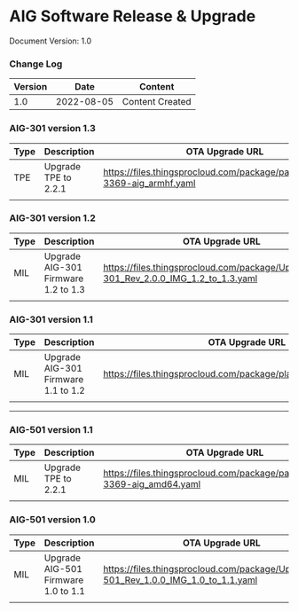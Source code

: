 # AIG Software Release & Upgrade

Document Version: 1.0

### Change Log

| Version | Date       | Content         |
| ------- | ---------- | --------------- |
| 1.0     | 2022-08-05 | Content Created |



### AIG-301 version 1.3

| Type | Description          | OTA Upgrade URL                                              | Dependency   |
| ---- | -------------------- | ------------------------------------------------------------ | ------------ |
| TPE  | Upgrade TPE to 2.2.1 | https://files.thingsprocloud.com/package/package_2.2.1-3369-aig_armhf.yaml | Firmware 1.3 |
|      |                      |                                                              |              |

### AIG-301 version 1.2

| Type | Description                         | OTA Upgrade URL                                              | Dependency   |
| ---- | ----------------------------------- | ------------------------------------------------------------ | ------------ |
| MIL  | Upgrade AIG-301 Firmware 1.2 to 1.3 | https://files.thingsprocloud.com/package/Upgrade_AIG-301_Rev_2.0.0_IMG_1.2_to_1.3.yaml | Firmware 1.2 |
|      |                                     |                                                              |              |

### AIG-301 version 1.1

| Type | Description                         | OTA Upgrade URL                                              | Dependency   |
| ---- | ----------------------------------- | ------------------------------------------------------------ | ------------ |
| MIL  | Upgrade AIG-301 Firmware 1.1 to 1.2 | https://files.thingsprocloud.com/package/platform_2.2.0_armhf.yaml | Firmware 1.1 |
|      |                                     |                                                              |              |





------

### AIG-501 version 1.1

| Type | Description          | OTA Upgrade URL                                              | Dependency   |
| ---- | -------------------- | ------------------------------------------------------------ | ------------ |
| MIL  | Upgrade TPE to 2.2.1 | https://files.thingsprocloud.com/package/package_2.2.1-3369-aig_amd64.yaml | Firmware 1.1 |
|      |                      |                                                              |              |



### AIG-501 version 1.0

| Type | Description                         | OTA Upgrade URL                                              | Dependency   |
| ---- | ----------------------------------- | ------------------------------------------------------------ | ------------ |
| MIL  | Upgrade AIG-501 Firmware 1.0 to 1.1 | https://files.thingsprocloud.com/package/Upgrade_AIG-501_Rev_1.0.0_IMG_1.0_to_1.1.yaml | Firmware 1.0 |
|      |                                     |                                                              |              |

